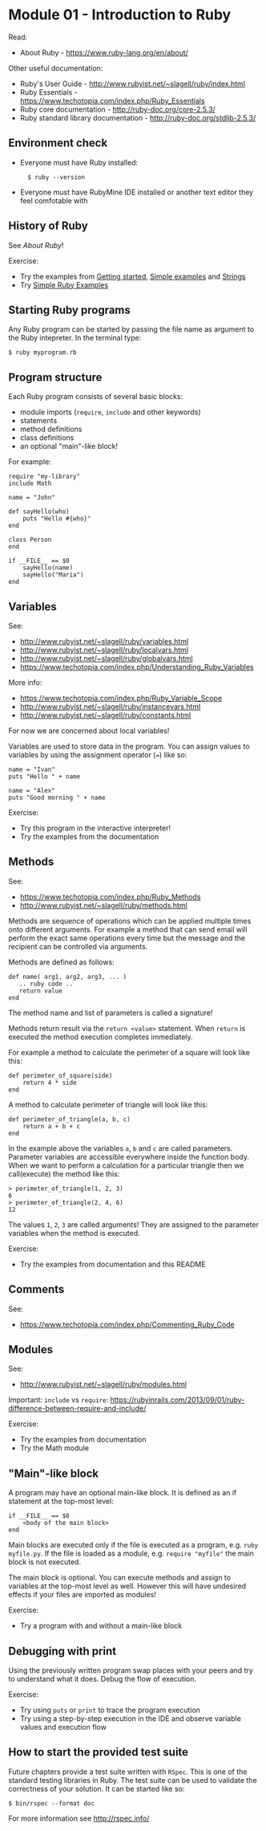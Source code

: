# Module 01 - Introduction to Ruby

Read:
* About Ruby - https://www.ruby-lang.org/en/about/


Other useful documentation:
* Ruby's User Guide - http://www.rubyist.net/~slagell/ruby/index.html
* Ruby Essentials - https://www.techotopia.com/index.php/Ruby_Essentials
* Ruby core documentation - http://ruby-doc.org/core-2.5.3/
* Ruby standard library documentation - http://ruby-doc.org/stdlib-2.5.3/

## Environment check

* Everyone must have Ruby installed:

        $ ruby --version

* Everyone must have RubyMine IDE installed or another text editor they
feel comfotable with


## History of Ruby

See *About Ruby*!

Exercise:

* Try the examples from
  [Getting started](http://www.rubyist.net/~slagell/ruby/getstarted.html),
  [Simple examples](http://www.rubyist.net/~slagell/ruby/examples.html) and
  [Strings](http://www.rubyist.net/~slagell/ruby/strings.html)
* Try
  [Simple Ruby Examples](https://www.techotopia.com/index.php/Simple_Ruby_Examples)

## Starting Ruby programs

Any Ruby program can be started by passing the file name as argument to the
Ruby intepreter. In the terminal type:

    $ ruby myprogram.rb

## Program structure

Each Ruby program consists of several basic blocks:

- module imports (`require`, `include` and other keywords)
- statements
- method definitions
- class definitions
- an optional "main"-like block!

For example:

    require "my-library"
    include Math

    name = "John"

    def sayHello(who)
        puts "Hello #{who}"
    end

    class Person
    end

    if __FILE__ == $0
        sayHello(name)
        sayHello("Maria")
    end


## Variables

See:
* http://www.rubyist.net/~slagell/ruby/variables.html
* http://www.rubyist.net/~slagell/ruby/localvars.html
* http://www.rubyist.net/~slagell/ruby/globalvars.html
* https://www.techotopia.com/index.php/Understanding_Ruby_Variables

More info:
* https://www.techotopia.com/index.php/Ruby_Variable_Scope
* http://www.rubyist.net/~slagell/ruby/instancevars.html
* http://www.rubyist.net/~slagell/ruby/constants.html

For now we are concerned about local variables!


Variables are used to store data in the program. You can assign values to variables by
using the assignment operator (`=`) like so:

    name = "Ivan"
    puts "Hello " + name

    name = "Alex"
    puts "Good morning " + name

Exercise:
* Try this program in the interactive interpreter!
* Try the examples from the documentation


## Methods

See:

* https://www.techotopia.com/index.php/Ruby_Methods
* http://www.rubyist.net/~slagell/ruby/methods.html


Methods are sequence of operations which can be applied multiple times
onto different arguments. For example a method that can send email
will perform the exact same operations every time but the message and the
recipient can be controlled via arguments.

Methods are defined as follows:

    def name( arg1, arg2, arg3, ... )
       .. ruby code ..
       return value
    end

The method name and list of parameters is called a signature!

Methods return result via the `return <value>` statement. When `return`
is executed the method execution completes immediately.

For example a method to calculate the perimeter of a square will look like this:

    def perimeter_of_square(side)
        return 4 * side
    end

A method to calculate perimeter of triangle will look like this:

    def perimeter_of_triangle(a, b, c)
        return a + b + c
    end

In the example above the variables `a`, `b` and `c` are called parameters. Parameter
variables are accessible everywhere inside the function body. When we want to perform
a calculation for a particular triangle then we call(execute) the method like this:

    > perimeter_of_triangle(1, 2, 3)
    6
    > perimeter_of_triangle(2, 4, 6)
    12

The values `1`, `2`, `3` are called arguments! They are assigned to the parameter variables
when the method is executed.

Exercise:

* Try the examples from documentation and this README


## Comments

See:
* https://www.techotopia.com/index.php/Commenting_Ruby_Code


## Modules

See:
* http://www.rubyist.net/~slagell/ruby/modules.html

Important: `include` vs `require`:
https://rubyinrails.com/2013/09/01/ruby-difference-between-require-and-include/

Exercise:
* Try the examples from documentation
* Try the Math module


## "Main"-like block

A program may have an optional main-like block. It is defined as an if statement at the
top-most level:

    if __FILE__ == $0
        <body of the main block>
    end

Main blocks are executed only if the file is executed as a program,
e.g. `ruby myfile.py`. If the file is loaded as a module, e.g. `require "myfile"`
the main block is not executed.

The main block is optional. You can execute methods and assign to variables
at the top-most level as well. However this will have undesired effects if
your files are imported as modules!

Exercise:

* Try a program with and without a main-like block


## Debugging with print

Using the previously written program swap places with your peers and try to
understand what it does. Debug the flow of execution.

Exercise:
* Try using `puts` or `print` to trace the program execution
* Try using a step-by-step execution in the IDE and observe variable values
  and execution flow


## How to start the provided test suite

Future chapters provide a test suite written with `RSpec`. This is one of the
standard testing libraries in Ruby. The test suite can be used to validate the
correctness of your solution. It can be started like so:

    $ bin/rspec --format doc

For more information see http://rspec.info/
